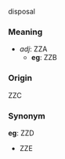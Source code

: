 disposal
### Meaning
+ _adj_: ZZA
	+ __eg__: ZZB

### Origin

ZZC

### Synonym

__eg__: ZZD

+ ZZE


